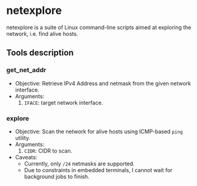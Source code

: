# netexplore

netexplore is a suite of Linux command-line scripts aimed at exploring the network, i.e. find alive hosts.

## Tools description
### get_net_addr
* Objective: Retrieve IPv4 Address and netmask from the given network interface.
* Arguments:
    1. `IFACE`: target network interface.

### explore
* Objective: Scan the network for alive hosts using ICMP-based `ping` utility.
* Arguments:
    1. `CIDR`: CIDR to scan.
* Caveats:
    * Currently, only `/24` netmasks are supported.
    * Due to constraints in embedded terminals, I cannot wait for background jobs to finish.
